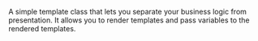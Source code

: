 A simple template class that lets you separate your business logic from presentation.
It allows you to render templates and pass variables to the rendered templates.